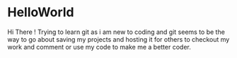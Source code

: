 # HelloWorld
Hi There ! 
Trying to learn git as i am new to coding and git seems to be the way to go about saving my projects and hosting it for others to checkout my work and comment or use my code to make me a better coder. 
